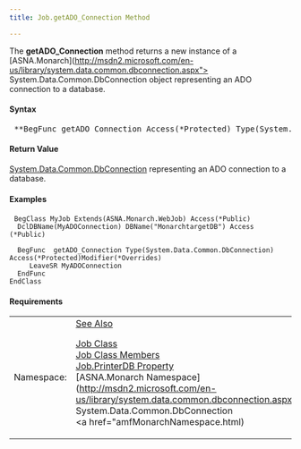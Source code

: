 ```yaml
---
title: Job.getADO_Connection Method

---
```


The **getADO_Connection** method returns a new instance of a [ASNA.Monarch](http://msdn2.microsoft.com/en-us/library/system.data.common.dbconnection.aspx"> System.Data.Common.DbConnection</a> object representing an ADO connection to a database.

#### Syntax
<pre class="prettyprint"> **BegFunc getADO_Connection Access(*Protected) Type(System.Data.Common.DbConnection)**       </pre>

#### Return Value
<a href="http://msdn2.microsoft.com/en-us/library/system.data.common.dbconnection.aspx"> System.Data.Common.DbConnection</a> representing an ADO connection to a database.

#### Examples
<pre class="prettyprint"> <code class="language-avr">BegClass MyJob Extends(ASNA.Monarch.WebJob) Access(*Public)
  DclDBName(MyADOConnection) DBName("MonarchtargetDB") Access (*Public)

  BegFunc  getADO_Connection Type(System.Data.Common.DbConnection) Access(*Protected)Modifier(*Overrides)
     LeaveSR MyADOConnection
  EndFunc
EndClass</code></pre>

<!-- start -->

#### Requirements
<table class="dttable" cellspacing="0" cellpadding="4" width="60%">
           <colgroup>
            <col width="15%" style="font-weight:bold" />
            <col width="85%" />
          </colgroup>
          <tr>
            <td>Namespace:</td>
            <td><a href="amfMonarchNamespace.html)</td>
          </tr>
          <tr>
            <td>Assembly:</td>
            <td>ASNA.VisualRPG.Runtime.</td>
          </tr>
         <tr>
            <td>Platforms:</td>
            <td> Windows Server 2012, Windows Server 2012 R2, Windows Server 2016, Windows 7, Windows 8 Pro, Windows 10 Pro</td>
         </tr>
</table>

<!-- end -->

#### See Also
[Job Class](job-class.html) <br clear="none" /> [Job Class Members](job-members.html) <br clear="none" /> [ Job.PrinterDB Property](job-class-printer-db-property.html) <br clear="none" /> [ASNA.Monarch Namespace](http://msdn2.microsoft.com/en-us/library/system.data.common.dbconnection.aspx"> System.Data.Common.DbConnection</a> <br clear="none" /> <a href="amfMonarchNamespace.html) 
